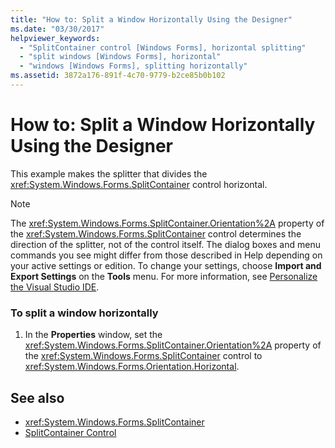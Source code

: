 ```yaml
---
title: "How to: Split a Window Horizontally Using the Designer"
ms.date: "03/30/2017"
helpviewer_keywords: 
  - "SplitContainer control [Windows Forms], horizontal splitting"
  - "split windows [Windows Forms], horizontal"
  - "windows [Windows Forms], splitting horizontally"
ms.assetid: 3872a176-891f-4c70-9779-b2ce85b0b102
---
```

# How to: Split a Window Horizontally Using the Designer
This example makes the splitter that divides the <xref:System.Windows.Forms.SplitContainer> control horizontal.  
  
> [!NOTE]
>  The <xref:System.Windows.Forms.SplitContainer.Orientation%2A> property of the <xref:System.Windows.Forms.SplitContainer> control determines the direction of the splitter, not of the control itself. The dialog boxes and menu commands you see might differ from those described in Help depending on your active settings or edition. To change your settings, choose **Import and Export Settings** on the **Tools** menu. For more information, see [Personalize the Visual Studio IDE](/visualstudio/ide/personalizing-the-visual-studio-ide).  
  
### To split a window horizontally  
  
1. In the **Properties** window, set the <xref:System.Windows.Forms.SplitContainer.Orientation%2A> property of the <xref:System.Windows.Forms.SplitContainer> control to <xref:System.Windows.Forms.Orientation.Horizontal>.  
  
## See also

- <xref:System.Windows.Forms.SplitContainer>
- [SplitContainer Control](splitcontainer-control-windows-forms.md)
